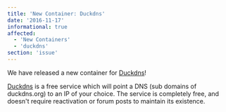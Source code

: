 ```yaml
---
title: 'New Container: Duckdns'
date: '2016-11-17'
informational: true
affected:
  - 'New Containers'
  - 'duckdns'
section: 'issue'
---
```

We have released a new container for [Duckdns](https://github.com/linuxserver/docker-duckdns)!

[Duckdns](https://duckdns.org/) is a free service which will point a DNS (sub domains of duckdns.org) to an IP of your choice. The service is completely free, and doesn't require reactivation or forum posts to maintain its existence.